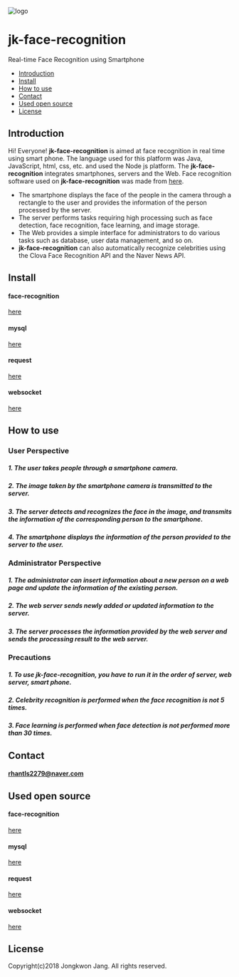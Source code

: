 ![logo](https://user-images.githubusercontent.com/46180332/50475050-a2dd3b80-0a06-11e9-9d58-5b83db661284.png) 
# jk-face-recognition 

Real-time Face Recognition using Smartphone

* [Introduction](#introduction)
* [Install](#install)
* [How to use](#how-to-use)
* [Contact](#contact)
* [Used open source](#used-open-source)
* [License](#license)

## Introduction
Hi! Everyone!
**jk-face-recognition** is aimed at face recognition in real time using smart phone. The language used for this platform was Java, JavaScript, html, css, etc. and used the Node js platform. The **jk-face-recognition** integrates smartphones, servers and the Web. Face recognition software used on **jk-face-recognition** was made from [here](https://github.com/justadudewhohacks/face-recognition.js).

* The smartphone displays the face of the people in the camera through a rectangle to the user and provides the information of the person processed by the server.
* The server performs tasks requiring high processing such as face detection, face recognition, face learning, and image storage.
* The Web provides a simple interface for administrators to do various tasks such as database, user data management, and so on.
* **jk-face-recognition** can also automatically recognize celebrities using the Clova Face Recognition API and the Naver News API.

## Install

#### face-recognition
[here](https://github.com/justadudewhohacks/face-recognition.js)

#### mysql
[here](https://github.com/mysqljs/mysql)

#### request
[here](https://github.com/request/request)

#### websocket
[here](https://github.com/theturtle32/WebSocket-Node)

## How to use

### User Perspective
##### 1. The user takes people through a smartphone camera.
##### 2. The image taken by the smartphone camera is transmitted to the server.
##### 3. The server detects and recognizes the face in the image, and transmits the information of the corresponding person to the smartphone.
##### 4. The smartphone displays the information of the person provided to the server to the user.

### Administrator Perspective
##### 1. The administrator can insert information about a new person on a web page and update the information of the existing person.
##### 2. The web server sends newly added or updated information to the server.
##### 3. The server processes the information provided by the web server and sends the processing result to the web server.

### Precautions
##### 1. To use **jk-face-recognition**, you have to run it in the order of server, web server, smart phone.
##### 2. Celebrity recognition is performed when the face recognition is not 5 times.
##### 3. Face learning is performed when face detection is not performed more than 30 times.

## Contact
#### rhantls2279@naver.com

## Used open source

#### face-recognition
[here](https://github.com/justadudewhohacks/face-recognition.js)

#### mysql
[here](https://github.com/mysqljs/mysql)

#### request
[here](https://github.com/request/request)

#### websocket
[here](https://github.com/theturtle32/WebSocket-Node)

## License
Copyright(c)2018 Jongkwon Jang. All rights reserved.


